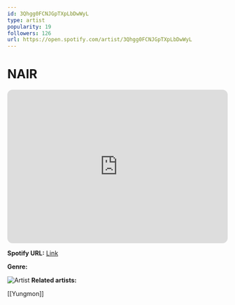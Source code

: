 ```yaml
---
id: 3Qhgg0FCNJGpTXpLbDwWyL
type: artist
popularity: 19
followers: 126
url: https://open.spotify.com/artist/3Qhgg0FCNJGpTXpLbDwWyL
---
```

# NAIR

<iframe style="border-radius:12px" src="https://open.spotify.com/embed/artist/3Qhgg0FCNJGpTXpLbDwWyL" width="100%" height="352" frameBorder="0" allowfullscreen="" allow="autoplay; clipboard-write; encrypted-media; fullscreen; picture-in-picture" loading="lazy"></iframe>

**Spotify URL:** [Link](https://open.spotify.com/artist/3Qhgg0FCNJGpTXpLbDwWyL)

**Genre:** 

![Artist](https://i.scdn.co/image/ab6761610000e5ebad2b95e161de1f8e0d4431f9)
**Related artists:**

[[Yungmon]]
